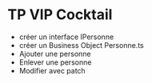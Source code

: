 # TP VIP Cocktail

- créer un interface IPersonne  
- créer un Business Object Personne.ts  
- Ajouter une personne  
- Enlever une personne  
- Modifier avec patch  
